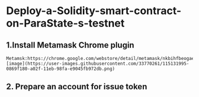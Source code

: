 # Deploy-a-Solidity-smart-contract-on-ParaState-s-testnet


## 1.Install Metamask Chrome plugin
    Metamsk:https://chrome.google.com/webstore/detail/metamask/nkbihfbeogaeaoehlefnkodbefgpgknn
    [image](https://user-images.githubusercontent.com/33770261/115131995-0869f180-a02f-11eb-98fa-e9045fb972db.png)

## 2. Prepare an account for issue token
